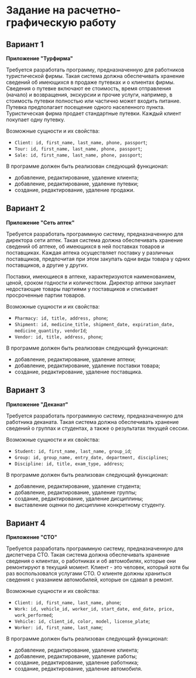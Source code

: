 # Задание на расчетно-графическую работу

## Вариант 1

**Приложение "Турфирма"**

Требуется разработать программу, предназначенную  для работников туристической фирмы. Такая система должна обеспечивать хранение сведений об имеющихся в продаже путевках и о клиентах фирмы. Сведения о путевке включают ее стоимость, время отправления (начало) и возвращения, экскурсии и прочие услуги, например, в стоимость путевки полностью или частично может входить питание. Путевка предполагает посещение одного населенного пункта. Туристическая фирма продает стандартные путевки. Каждый клиент покупает одну путевку.

Возможные сущности и их свойства:

- `Client: id, first_name, last_name, phone, passport`;
- `Tour: id, first_name, last_name, phone, passport`;
- `Sale: id, first_name, last_name, phone, passport`;

В программе должен быть реализован следующий функционал:

- добавление, редактирование, удаление клиента;
- добавление, редактирование, удаление путевки;
- создание, редактирование, удаление продажи.

## Вариант 2

**Приложение "Сеть аптек"**

Требуется разработать программную систему, предназначенную для директора сети аптек. Такая система должна обеспечивать хранение сведений об аптеке, об имеющихся в ней поставках товаров и поставщиках. Каждая аптека осуществляет поставку у различных поставщиков, предпочитая при этом закупать одни виды товара у одних поставщиков, а другие у других.

Поставки, имеющиеся в аптеке, характеризуются наименованием, ценой, сроком годности и количеством. Директор аптеки закупает недостающие товары партиями у поставщиков и списывает просроченные партии товаров.

Возможные сущности и их свойства:

- `Pharmacy: id, title, address, phone`;
- `Shipment: id, medicine_title, shipment_date, expiration_date, medicine_quantity, vendorId`;
- `Vendor: id, title, address, phone`;

В программе должен быть реализован следующий функционал:

- добавление, редактирование, удаление аптеки;
- добавление, редактирование, удаление поставки товара;
- создание, редактирование, удаление поставщика.

## Вариант 3

**Приложение "Деканат"**

Требуется разработать программную систему, предназначенную для работника деканата. Такая система должна обеспечивать хранение сведений о группах и студентах, а также о результатах текущей сессии.

Возможные сущности и их свойства:

- `Student: id, first_name, last_name, group_id`;
- `Group: id, group_name, entry_date, department, disciplines`;
- `Discipline: id, title, exam_type, address`;

В программе должен быть реализован следующий функционал:

- добавление, редактирование, удаление студента;
- добавление, редактирование, удаление группы;
- создание, редактирование, удаление дисциплины;
- выставление оценки по дисциплине конкретному студенту.

## Вариант 4

**Приложение "СТО"**

Требуется разработать программную систему, предназначенную для диспетчера СТО. Такая система должна обеспечивать хранение сведения о клиентах, о работниках и об автомобилях, которые они ремонтируют в текущий момент. Клиент - это человек, который хотя бы раз воспользовался услугами СТО. О клиенте должны храниться сведения с указанием автомобилей, которые он сдавал в ремонт.

Возможные сущности и их свойства:

- `Client: id, first_name, last_name, phone`;
- `Work: id, vehicle_id, worker_id, start_date, end_date, price, work_performed`;
- `Vehicle: id, client_id, color, model, license_plate`;
- `Worker: id, first_name, last_name`;

В программе должен быть реализован следующий функционал:

- добавление, редактирование, удаление клиента;
- добавление, редактирование, удаление работы;
- создание, редактирование, удаление работника;
- создание, редактирование, удаление автомобиля.
